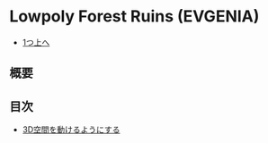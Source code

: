 # Lowpoly Forest Ruins (EVGENIA)

- [1つ上へ](./../index.md)

## 概要



## 目次

- [3D空間を動けるようにする](./tutorial.md)


